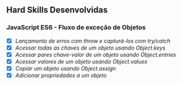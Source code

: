 ## Hard Skills Desenvolvidas

### JavaScript ES6 - Fluxo de exceção de Objetos

- [X] _Lançamento de erros com throw e capturá-los com try/catch_
- [X] _Acessar todas as chaves de um objeto usando Object.keys_
- [X] _Acessar pares chave-valor de um objeto usando Object.entries_
- [X] _Acessar valores de um objeto usando Object.values_
- [X] _Copiar um objeto usando Object.assign_
- [X] _Adicionar propriedades a um objeto_
